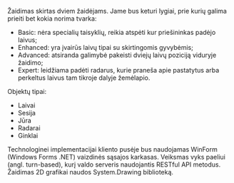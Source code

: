 Žaidimas skirtas dviem žaidėjams. Jame bus keturi lygiai, prie kurių galima prieiti bet kokia norima tvarka:
- Basic: nėra specialių taisyklių, reikia atspėti kur priešininkas padėjo laivus;
- Enhanced: yra įvairūs laivų tipai su skirtingomis gyvybėmis;
- Advanced: atsiranda galimybė pakeisti dviejų laivų poziciją viduryje žaidimo;
- Expert: leidžiama padėti radarus, kurie praneša apie pastatytus arba perkeltus laivus tam tikroje dalyje žemėlapio.

Objektų tipai:
- Laivai
- Sesija
- Jūra
- Radarai
- Ginklai

Technologinei implementacijai kliento pusėje bus naudojamas WinForm (Windows Forms .NET) vaizdinės sąsajos karkasas. Veiksmas vyks paeliui (angl. turn-based), kurį valdo serveris naudojantis RESTful API metodus. Žaidimas 2D grafikai naudos System.Drawing biblioteką.